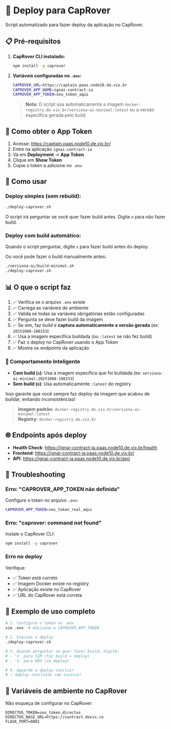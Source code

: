 # 🚀 Deploy para CapRover

Script automatizado para fazer deploy da aplicação no CapRover.

## 📋 Pré-requisitos

1. **CapRover CLI instalado:**

   ```bash
   npm install -g caprover
   ```

2. **Variáveis configuradas no `.env`:**
   ```bash
   CAPROVER_URL=https://captain.paas.node10.de.vix.br
   CAPROVER_APP_NAME=ignai-contract-ia
   CAPROVER_APP_TOKEN=seu_token_aqui
   ```

   > **Nota:** O script usa automaticamente a imagem `docker-registry.de.vix.br/versiona-ai-minimal:latest` 
   > ou a versão específica gerada pelo build.

## 🔑 Como obter o App Token

1. Acesse: https://captain.paas.node10.de.vix.br/
2. Entre na aplicação `ignai-contract-ia`
3. Vá em **Deployment** → **App Token**
4. Clique em **Show Token**
5. Copie o token e adicione no `.env`

## 🚀 Como usar

### Deploy simples (sem rebuild):

```bash
./deploy-caprover.sh
```

O script irá perguntar se você quer fazer build antes. Digite `n` para não fazer build.

### Deploy com build automático:

Quando o script perguntar, digite `s` para fazer build antes do deploy.

Ou você pode fazer o build manualmente antes:

```bash
./versiona-ai/build-minimal.sh
./deploy-caprover.sh
```

## 📊 O que o script faz

1. ✅ Verifica se o arquivo `.env` existe
2. ✅ Carrega as variáveis de ambiente
3. ✅ Valida se todas as variáveis obrigatórias estão configuradas
4. ✅ Pergunta se deve fazer build da imagem
5. ✅ Se sim, faz build e **captura automaticamente a versão gerada** (ex: `20251008-100153`)
6. ✅ Usa a imagem específica buildada (ou `:latest` se não fez build)
7. ✅ Faz o deploy no CapRover usando o App Token
8. ✅ Mostra os endpoints da aplicação

### 🎯 Comportamento Inteligente

- **Com build (`s`)**: Usa a imagem específica que foi buildada (ex: `versiona-ai-minimal:20251008-100153`)
- **Sem build (`n`)**: Usa automaticamente `:latest` do registry

Isso garante que você sempre faz deploy da imagem que acabou de buildar, evitando inconsistências!

> **Imagem padrão:** `docker-registry.de.vix.br/versiona-ai-minimal:latest`  
> **Registry:** `docker-registry.de.vix.br`

## 🌐 Endpoints após deploy

- **Health Check**: https://ignai-contract-ia.paas.node10.de.vix.br/health
- **Frontend**: https://ignai-contract-ia.paas.node10.de.vix.br/
- **API**: https://ignai-contract-ia.paas.node10.de.vix.br/api/

## 🔧 Troubleshooting

### Erro: "CAPROVER_APP_TOKEN não definida"

Configure o token no arquivo `.env`:

```bash
CAPROVER_APP_TOKEN=seu_token_real_aqui
```

### Erro: "caprover: command not found"

Instale o CapRover CLI:

```bash
npm install -g caprover
```

### Erro no deploy

Verifique:

- ✅ Token está correto
- ✅ Imagem Docker existe no registry
- ✅ Aplicação existe no CapRover
- ✅ URL do CapRover está correta

## 📝 Exemplo de uso completo

```bash
# 1. Configure o token no .env
vim .env  # Adicione o CAPROVER_APP_TOKEN

# 2. Execute o deploy
./deploy-caprover.sh

# 3. Quando perguntar se quer fazer build, digite:
# - 's' para SIM (faz build + deploy)
# - 'n' para NÃO (só deploy)

# 4. Aguarde o deploy concluir
# ✅ Deploy concluído com sucesso!
```

## 🎯 Variáveis de ambiente no CapRover

Não esqueça de configurar no CapRover:

```
DIRECTUS_TOKEN=seu_token_directus
DIRECTUS_BASE_URL=https://contract.devix.co
FLASK_PORT=8001
```
